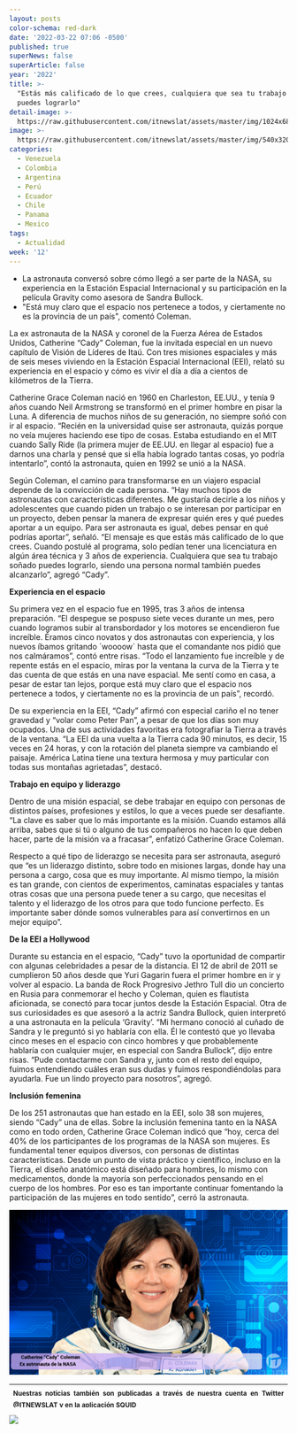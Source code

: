 ```yaml
---
layout: posts
color-schema: red-dark
date: '2022-03-22 07:06 -0500'
published: true
superNews: false
superArticle: false
year: '2022'
title: >-
  "Estás más calificado de lo que crees, cualquiera que sea tu trabajo soñado
  puedes lograrlo"
detail-image: >-
  https://raw.githubusercontent.com/itnewslat/assets/master/img/1024x680/Catherine-Coleman-g.jpg
image: >-
  https://raw.githubusercontent.com/itnewslat/assets/master/img/540x320/Catherine-Coleman-p.jpg
categories:
  - Venezuela
  - Colombia
  - Argentina
  - Perú
  - Ecuador
  - Chile
  - Panama
  - Mexico
tags:
  - Actualidad
week: '12'
---
```

- La astronauta conversó sobre cómo llegó a ser parte de la NASA, su experiencia en la Estación Espacial Internacional y su participación en la película Gravity como asesora de Sandra Bullock. 
- "Está muy claro que el espacio nos pertenece a todos, y ciertamente no es la provincia de un país", comentó Coleman.

La ex astronauta de la NASA y coronel de la Fuerza Aérea de Estados Unidos, Catherine “Cady” Coleman, fue la invitada especial en un nuevo capítulo de Visión de Líderes de Itaú. Con tres misiones espaciales y más de seis meses viviendo en la Estación Espacial Internacional (EEI), relató su experiencia en el espacio y cómo es vivir el día a día a cientos de kilómetros de la Tierra. 

Catherine Grace Coleman nació en 1960 en Charleston, EE.UU., y tenía 9 años cuando Neil Armstrong se transformó en el primer hombre en pisar la Luna. A diferencia de muchos niños de su generación, no siempre soñó con ir al espacio. “Recién en la universidad quise ser astronauta, quizás porque no veía mujeres haciendo ese tipo de cosas. Estaba estudiando en el MIT cuando Sally Ride (la primera mujer de EE.UU. en llegar al espacio) fue a darnos una charla y pensé que si ella había logrado tantas cosas, yo podría intentarlo”, contó la astronauta, quien en 1992 se unió a la NASA.

Según Coleman, el camino para transformarse en un viajero espacial depende de la convicción de cada persona. “Hay muchos tipos de astronautas con características diferentes. Me gustaría decirle a los niños y adolescentes que cuando piden un trabajo o se interesan por participar en un proyecto, deben pensar la manera de expresar quién eres y qué puedes aportar a un equipo. Para ser astronauta es igual, debes pensar en qué podrías aportar”, señaló. “El mensaje es que estás más calificado de lo que crees. Cuando postulé al programa, solo pedían tener una licenciatura en algún área técnica y 3 años de experiencia. Cualquiera que sea tu trabajo soñado puedes lograrlo, siendo una persona normal también puedes alcanzarlo”, agregó “Cady”.

**Experiencia en el espacio**

Su primera vez en el espacio fue en 1995, tras 3 años de intensa preparación. “El despegue se pospuso siete veces durante un mes, pero cuando logramos subir al transbordador y los motores se encendieron fue increíble. Éramos cinco novatos y dos astronautas con experiencia, y los nuevos íbamos gritando ´woooow´ hasta que el comandante nos pidió que nos calmáramos”, contó entre risas. “Todo el lanzamiento fue increíble y de repente estás en el espacio, miras por la ventana la curva de la Tierra y te das cuenta de que estás en una nave espacial. Me sentí como en casa, a pesar de estar tan lejos, porque está muy claro que el espacio nos pertenece a todos, y ciertamente no es la provincia de un país”, recordó. 

De su experiencia en la EEI, “Cady” afirmó con especial cariño el no tener gravedad y “volar como Peter Pan”, a pesar de que los días son muy ocupados. Una de sus actividades favoritas era fotografiar la Tierra a través de la ventana. “La EEI da una vuelta a la Tierra cada 90 minutos, es decir, 15 veces en 24 horas, y con la rotación del planeta siempre va cambiando el paisaje. América Latina tiene una textura hermosa y muy particular con todas sus montañas agrietadas”, destacó.
 
**Trabajo en equipo y liderazgo**

Dentro de una misión espacial, se debe trabajar en equipo con personas de distintos países, profesiones y estilos, lo que a veces puede ser desafiante. “La clave es saber que lo más importante es la misión. Cuando estamos allá arriba, sabes que si tú o alguno de tus compañeros no hacen lo que deben hacer, parte de la misión va a fracasar”, enfatizó Catherine Grace Coleman.
    
Respecto a qué tipo de liderazgo se necesita para ser astronauta, aseguró que “es un liderazgo distinto, sobre todo en misiones largas, donde hay una persona a cargo, cosa que es muy importante. Al mismo tiempo, la misión es tan grande, con cientos de experimentos, caminatas espaciales y tantas otras cosas que una persona puede tener a su cargo, que necesitas el talento y el liderazgo de los otros para que todo funcione perfecto. Es importante saber dónde somos vulnerables para así convertirnos en un mejor equipo”.

**De la EEI a Hollywood**

Durante su estancia en el espacio, “Cady” tuvo la oportunidad de compartir con algunas celebridades a pesar de la distancia. El 12 de abril de 2011 se cumplieron 50 años desde que Yuri Gagarin fuera el primer hombre en ir y volver al espacio. La banda de Rock Progresivo Jethro Tull dio un concierto en Rusia para conmemorar el hecho y Coleman, quien es flautista aficionada, se conectó para tocar juntos desde la Estación Espacial. Otra de sus curiosidades es que asesoró a la actriz Sandra Bullock, quien interpretó a una astronauta en la película ‘Gravity’. “Mi hermano conoció al cuñado de Sandra y le preguntó si yo hablaría con ella. Él le contestó que yo llevaba cinco meses en el espacio con cinco hombres y que probablemente hablaría con cualquier mujer, en especial con Sandra Bullock”, dijo entre risas. “Pude contactarme con Sandra y, junto con el resto del equipo, fuimos entendiendo cuáles eran sus dudas y fuimos respondiéndolas para ayudarla. Fue un lindo proyecto para nosotros”, agregó.

**Inclusión femenina**

De los 251 astronautas que han estado en la EEI, solo 38 son mujeres, siendo “Cady” una de ellas. Sobre la inclusión femenina tanto en la NASA como en todo orden, Catherine Grace Coleman indicó que “hoy, cerca del 40% de los participantes de los programas de la NASA son mujeres. Es fundamental tener equipos diversos, con personas de distintas características. Desde un punto de vista práctico y científico, incluso en la Tierra, el diseño anatómico está diseñado para hombres, lo mismo con medicamentos, donde la mayoría son perfeccionados pensando en el cuerpo de los hombres. Por eso es tan importante continuar fomentando la participación de las mujeres en todo sentido”, cerró la astronauta.

![](https://raw.githubusercontent.com/itnewslat/assets/master/img/540x320/Catherine-Coleman-p.jpg)

<table style="height: 42px;" width="569">
<tbody>
<tr>
<td style="text-align: justify;"><sub><strong>Nuestras noticias también son publicadas a través de nuestra cuenta en Twitter <a href="https://twitter.com/itnewslat?lang=es">@ITNEWSLAT</a> y en la aplicación <a href="https://squidapp.co/en/">SQUID</a></strong></sub></td>
</tr>
</tbody>
</table>

<img src="https://tracker.metricool.com/c3po.jpg?hash=56f88a41e39ab42c063cc51676587a04"/>